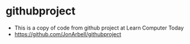 # githubproject
- This is a copy of code from github project at Learn Computer Today
- https://github.com/JonArbell/githubproject
